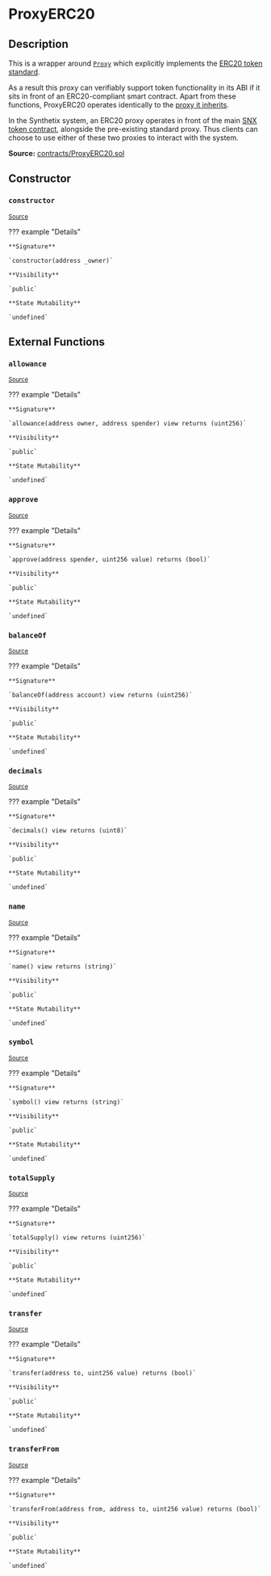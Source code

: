 # ProxyERC20

## Description

This is a wrapper around [`Proxy`](Proxy.md) which explicitly implements the [ERC20 token standard](https://docs.openzeppelin.com/contracts/2.x/api/token/erc20#ERC20Detailed).

As a result this proxy can verifiably support token functionality in its ABI if it sits in front of an ERC20-compliant smart contract. Apart from these functions, ProxyERC20 operates identically to the [proxy it inherits](Proxy.md).

In the Synthetix system, an ERC20 proxy operates in front of the main [SNX token contract](Synthetix.md), alongside the pre-existing standard proxy. Thus clients can choose to use either of these two proxies to interact with the system.

**Source:** [contracts/ProxyERC20.sol](https://github.com/Synthetixio/synthetix/tree/v2.41.0-alpha/contracts/ProxyERC20.sol)

## Constructor

### `constructor`

<sub>[Source](https://github.com/Synthetixio/synthetix/tree/v2.41.0-alpha/contracts/ProxyERC20.sol#L10)</sub>

??? example "Details"

    **Signature**

    `constructor(address _owner)`

    **Visibility**

    `public`

    **State Mutability**

    `undefined`

## External Functions

### `allowance`

<sub>[Source](https://github.com/Synthetixio/synthetix/tree/v2.41.0-alpha/contracts/ProxyERC20.sol#L55)</sub>

??? example "Details"

    **Signature**

    `allowance(address owner, address spender) view returns (uint256)`

    **Visibility**

    `public`

    **State Mutability**

    `undefined`

### `approve`

<sub>[Source](https://github.com/Synthetixio/synthetix/tree/v2.41.0-alpha/contracts/ProxyERC20.sol#L85)</sub>

??? example "Details"

    **Signature**

    `approve(address spender, uint256 value) returns (bool)`

    **Visibility**

    `public`

    **State Mutability**

    `undefined`

### `balanceOf`

<sub>[Source](https://github.com/Synthetixio/synthetix/tree/v2.41.0-alpha/contracts/ProxyERC20.sol#L44)</sub>

??? example "Details"

    **Signature**

    `balanceOf(address account) view returns (uint256)`

    **Visibility**

    `public`

    **State Mutability**

    `undefined`

### `decimals`

<sub>[Source](https://github.com/Synthetixio/synthetix/tree/v2.41.0-alpha/contracts/ProxyERC20.sol#L24)</sub>

??? example "Details"

    **Signature**

    `decimals() view returns (uint8)`

    **Visibility**

    `public`

    **State Mutability**

    `undefined`

### `name`

<sub>[Source](https://github.com/Synthetixio/synthetix/tree/v2.41.0-alpha/contracts/ProxyERC20.sol#L14)</sub>

??? example "Details"

    **Signature**

    `name() view returns (string)`

    **Visibility**

    `public`

    **State Mutability**

    `undefined`

### `symbol`

<sub>[Source](https://github.com/Synthetixio/synthetix/tree/v2.41.0-alpha/contracts/ProxyERC20.sol#L19)</sub>

??? example "Details"

    **Signature**

    `symbol() view returns (string)`

    **Visibility**

    `public`

    **State Mutability**

    `undefined`

### `totalSupply`

<sub>[Source](https://github.com/Synthetixio/synthetix/tree/v2.41.0-alpha/contracts/ProxyERC20.sol#L34)</sub>

??? example "Details"

    **Signature**

    `totalSupply() view returns (uint256)`

    **Visibility**

    `public`

    **State Mutability**

    `undefined`

### `transfer`

<sub>[Source](https://github.com/Synthetixio/synthetix/tree/v2.41.0-alpha/contracts/ProxyERC20.sol#L65)</sub>

??? example "Details"

    **Signature**

    `transfer(address to, uint256 value) returns (bool)`

    **Visibility**

    `public`

    **State Mutability**

    `undefined`

### `transferFrom`

<sub>[Source](https://github.com/Synthetixio/synthetix/tree/v2.41.0-alpha/contracts/ProxyERC20.sol#L102)</sub>

??? example "Details"

    **Signature**

    `transferFrom(address from, address to, uint256 value) returns (bool)`

    **Visibility**

    `public`

    **State Mutability**

    `undefined`
